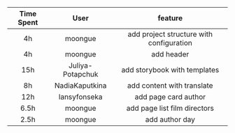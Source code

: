 | Time Spent  | User             | feature                                  |
|:-----------:|:----------------:|:----------------------------------------:|
| 4h          | moongue          | add project structure with configuration |  
| 4h          | moongue          | add header                               |
| 15h         | Juliya-Potapchuk | add storybook with templates             |
| 8h          | NadiaKaputkina   | add content with translate               |
| 12h         | lansyfonseka     | add page card author                     |
| 6.5h        | moongue          | add page list film directors             |
| 2.5h        | moongue          | add author day                           |
